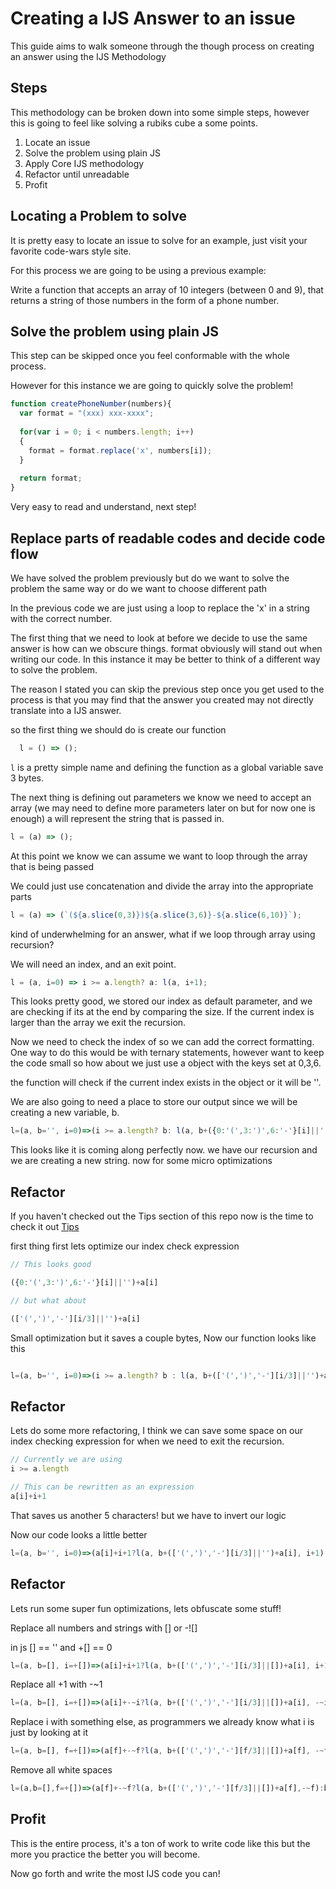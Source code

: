 # Creating a IJS Answer to an issue

This guide aims to walk someone through the though process on creating an answer using the IJS Methodology

## Steps

This methodology can be broken down into some simple steps, however this is going to feel like solving a rubiks cube a some points.

1. Locate an issue
2. Solve the problem using plain JS
3. Apply Core IJS methodology
4. Refactor until unreadable 
5. Profit

## Locating a Problem to solve

It is pretty easy to locate an issue to solve for an example, just visit your favorite code-wars style site.

For this process we are going to be using a previous example:

Write a function that accepts an array of 10 integers (between 0 and 9), that returns a string of those numbers in the form of a phone number.

## Solve the problem using plain JS

This step can be skipped once you feel conformable with the whole process.

However for this instance we are going to quickly solve the problem!

```JavaScript
function createPhoneNumber(numbers){
  var format = "(xxx) xxx-xxxx";
  
  for(var i = 0; i < numbers.length; i++)
  {
    format = format.replace('x', numbers[i]);
  }
  
  return format;
}
```

Very easy to read and understand, next step!

## Replace parts of readable codes and decide code flow

We have solved the problem previously but do we want to solve the problem the same way or do we want to choose different path

In the previous code we are just using a loop to replace the 'x' in a string with the correct number. 

The first thing that we need to look at before we decide to use the same answer is how can we obscure things. format obviously will stand out when writing our code. In this instance it may be better to think of a different way to solve the problem.

The reason I stated you can skip the previous step once you get used to the process is that you may find that the answer you created may not directly translate into a IJS answer.

so the first thing we should do is create our function

```JavaScript
  l = () => ();
```

`l` is a pretty simple name and defining the function as a global variable save 3 bytes.

The next thing is defining out parameters we know we need to accept an array (we may need to define more parameters later on but for now one is enough) a will represent the string that is passed in.

```JavaScript
l = (a) => ();
```

At this point we know we can assume we want to loop through the array that is being passed

We could just use concatenation and divide the array into the appropriate parts

```JavaScript
l = (a) => (`(${a.slice(0,3)})${a.slice(3,6)}-${a.slice(6,10)}`);
```

kind of underwhelming for an answer, what if we loop through array using recursion?

We will need an index, and an exit point.

```JavaScript
l = (a, i=0) => i >= a.length? a: l(a, i+1);
```

This looks pretty good, we stored our index as default parameter, and we are checking if its at the end by comparing the size. If the current index is larger than the array we exit the recursion.

Now we need to check the index of so we can add the correct formatting. One way to do this would be with ternary statements, however want to keep the code small so how about we just use a object with the keys set at 0,3,6.

the function will check if the current index exists in the object or it will be ''.

We are also going to need a place to store our output since we will be creating a new variable, b.

```JavaScript
l=(a, b='', i=0)=>(i >= a.length? b: l(a, b+({0:'(',3:')',6:'-'}[i]||'')+a[i], i+1))
```

This looks like it is coming along perfectly now. we have our recursion and we are creating a new string. now for some micro optimizations

## Refactor

If you haven't checked out the Tips section of this repo now is the time to check it out [Tips](Tips.md)

first thing first lets optimize our index check expression

```JavaScript
// This looks good

({0:'(',3:')',6:'-'}[i]||'')+a[i]

// but what about

(['(',')','-'][i/3]||'')+a[i]

```

Small optimization but it saves a couple bytes, Now our function looks like this

```JavaScript

l=(a, b='', i=0)=>(i >= a.length? b : l(a, b+(['(',')','-'][i/3]||'')+a[i], i+1))

```

## Refactor 

Lets do some more refactoring, I think we can save some space on our index checking expression for when we need to exit the recursion.

```JavaScript
// Currently we are using
i >= a.length

// This can be rewritten as an expression
a[i]+i+1
```

That saves us another 5 characters! but we have to invert our logic

Now our code looks a little better

```JavaScript
l=(a, b='', i=0)=>(a[i]+i+1?l(a, b+(['(',')','-'][i/3]||'')+a[i], i+1):b)
```

## Refactor

Lets run some super fun optimizations, lets obfuscate some stuff!

Replace all numbers and strings with [] or -![]

in js [] == '' and +[] == 0

```JavaScript
l=(a, b=[], i=+[])=>(a[i]+i+1?l(a, b+(['(',')','-'][i/3]||[])+a[i], i+1):b)
```

Replace all +1 with -~1

```JavaScript
l=(a, b=[], i=+[])=>(a[i]+-~i?l(a, b+(['(',')','-'][i/3]||[])+a[i], -~i):b)
```
Replace i with something else, as programmers we already know what i is just by looking at it

```JavaScript
l=(a, b=[], f=+[])=>(a[f]+-~f?l(a, b+(['(',')','-'][f/3]||[])+a[f], -~f):b)
```

Remove all white spaces

```JavaScript
l=(a,b=[],f=+[])=>(a[f]+-~f?l(a, b+(['(',')','-'][f/3]||[])+a[f],-~f):b)
```

## Profit

This is the entire process, it's a ton of work to write code like this but the more you practice the better you will become. 

Now go forth and write the most IJS code you can!

